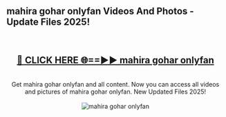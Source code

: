 <h2>mahira gohar onlyfan Videos And Photos - Update Files 2025!</h2>
<br>
<div align="center">
<h2><a href="https://linkcuts.com/hfmhzwbr" rel="nofollow">🔴 CLICK HERE 🌐==►► mahira gohar onlyfan</a></h2>
<br>
Get mahira gohar onlyfan and all content. Now you can access all videos and pictures of mahira gohar onlyfan. New Updated Files 2025!
<br>
<br>
<a href="https://linkcuts.com/hfmhzwbr" rel="nofollow" data-target="animated-image.originalLink"><img src="https://i.ibb.co.com/WyWwxjT/player-gif2.gif" alt="mahira gohar onlyfan" style="max-width: 100%; display: inline-block;" data-target="animated-image.originalImage"></a>
</div>
<br>